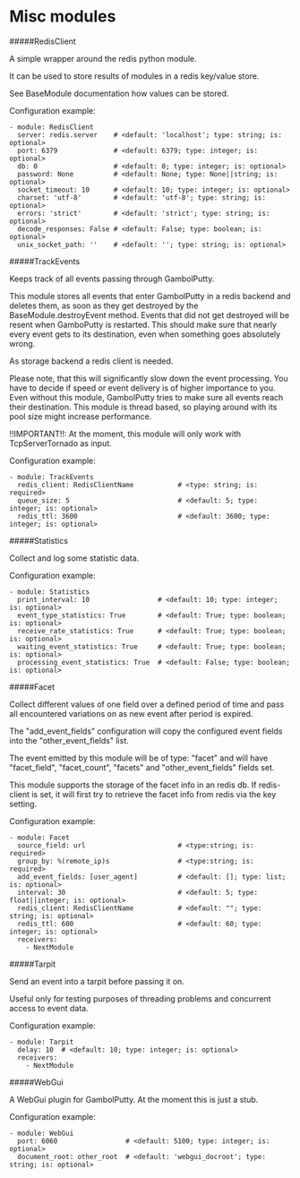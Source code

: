 Misc modules
==========

#####RedisClient

A simple wrapper around the redis python module.

It can be used to store results of modules in a redis key/value store.

See BaseModule documentation how values can be stored.

Configuration example:

    - module: RedisClient
      server: redis.server    # <default: 'localhost'; type: string; is: optional>
      port: 6379              # <default: 6379; type: integer; is: optional>
      db: 0                   # <default: 0; type: integer; is: optional>
      password: None          # <default: None; type: None||string; is: optional>
      socket_timeout: 10      # <default: 10; type: integer; is: optional>
      charset: 'utf-8'        # <default: 'utf-8'; type: string; is: optional>
      errors: 'strict'        # <default: 'strict'; type: string; is: optional>
      decode_responses: False # <default: False; type: boolean; is: optional>
      unix_socket_path: ''    # <default: ''; type: string; is: optional>


#####TrackEvents

Keeps track of all events passing through GambolPutty.

This module stores all events that enter GambolPutty in a redis backend and deletes them, as soon as they
get destroyed by the BaseModule.destroyEvent method. Events that did not get destroyed will be resent when
GamboPutty is restarted. This should make sure that nearly every event gets to its destination, even when
something goes absolutely wrong.

As storage backend a redis client is needed.

Please note, that this will significantly slow down the event processing. You have to decide if speed or
event delivery is of higher importance to you. Even without this module, GambolPutty tries to make sure
all events reach their destination. This module is thread based, so playing around with its pool size might
increase performance.

!!IMPORTANT!!: At the moment, this module will only work with TcpServerTornado as input.

Configuration example:

    - module: TrackEvents
      redis_client: RedisClientName           # <type: string; is: required>
      queue_size: 5                           # <default: 5; type: integer; is: optional>
      redis_ttl: 3600                         # <default: 3600; type: integer; is: optional>


#####Statistics

Collect and log some statistic data.

Configuration example:

    - module: Statistics
      print_interval: 10                 # <default: 10; type: integer; is: optional>
      event_type_statistics: True        # <default: True; type: boolean; is: optional>
      receive_rate_statistics: True      # <default: True; type: boolean; is: optional>
      waiting_event_statistics: True     # <default: True; type: boolean; is: optional>
      processing_event_statistics: True  # <default: False; type: boolean; is: optional>


#####Facet

Collect different values of one field over a defined period of time and pass all
encountered variations on as new event after period is expired.

The "add_event_fields" configuration will copy the configured event fields into the "other_event_fields" list.

The event emitted by this module will be of type: "facet" and will have "facet_field",
"facet_count", "facets" and "other_event_fields" fields set.

This module supports the storage of the facet info in an redis db. If redis-client is set,
it will first try to retrieve the facet info from redis via the key setting.

Configuration example:

    - module: Facet
      source_field: url                       # <type:string; is: required>
      group_by: %(remote_ip)s                 # <type:string; is: required>
      add_event_fields: [user_agent]          # <default: []; type: list; is: optional>
      interval: 30                            # <default: 5; type: float||integer; is: optional>
      redis_client: RedisClientName           # <default: ""; type: string; is: optional>
      redis_ttl: 600                          # <default: 60; type: integer; is: optional>
      receivers:
        - NextModule


#####Tarpit

Send an event into a tarpit before passing it on.

Useful only for testing purposes of threading problems and concurrent access to event data.

Configuration example:

    - module: Tarpit
      delay: 10  # <default: 10; type: integer; is: optional>
      receivers:
        - NextModule

#####WebGui

A WebGui plugin for GambolPutty. At the moment this is just a stub.

Configuration example:

    - module: WebGui
      port: 6060                 # <default: 5100; type: integer; is: optional>
      document_root: other_root  # <default: 'webgui_docroot'; type: string; is: optional>
